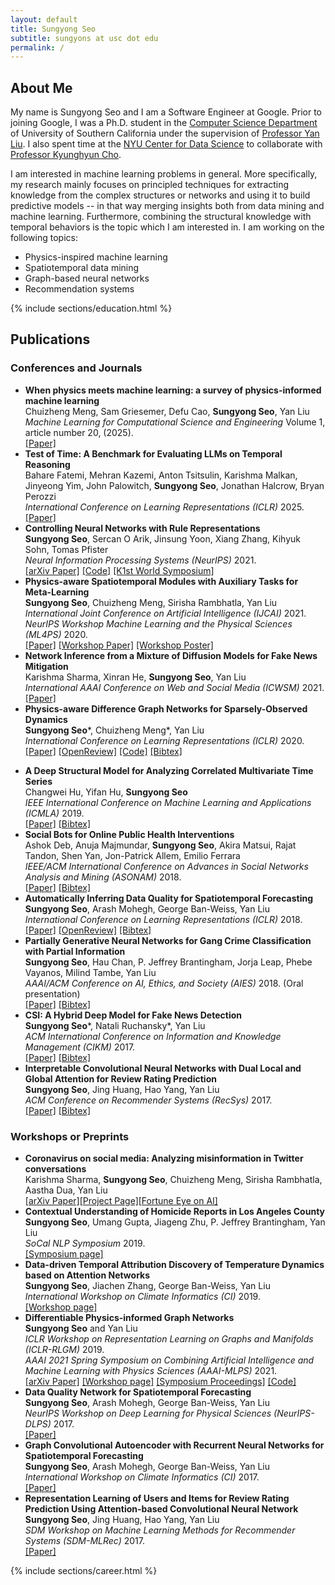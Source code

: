 ```yaml
---
layout: default
title: Sungyong Seo
subtitle: sungyons at usc dot edu
permalink: /
---
```



## About Me
My name is Sungyong Seo and I am a Software Engineer at Google. Prior to joining Google, I was a Ph.D. student in the [Computer Science Department](http://www.cs.usc.edu/) of University of Southern California under the supervision of [Professor Yan Liu](http://melady.usc.edu/). I also spent time at the [NYU Center for Data Science](https://cds.nyu.edu) to collaborate with [Professor Kyunghyun Cho](http://www.kyunghyuncho.me).


I am interested in machine learning problems in general.
More specifically, my research mainly focuses on principled techniques for extracting knowledge from the complex structures or networks and using it to build predictive models -- in that way merging insights both from data mining and machine learning. Furthermore, combining the structural knowledge with temporal behaviors is the topic which I am interested in. I am working on the following topics:
* Physics-inspired machine learning
* Spatiotemporal data mining
* Graph-based neural networks
* Recommendation systems

<!-- Education -->
<div class="row">
    {% include sections/education.html %}    
</div>

## Publications
### Conferences and Journals
- **When physics meets machine learning: a survey of physics-informed machine learning**<br>
Chuizheng Meng, Sam Griesemer, Defu Cao, **Sungyong Seo**, Yan Liu <br>
*Machine Learning for Computational Science and Engineering* Volume 1, article number 20, (2025).<br>
[\[Paper\]](https://link.springer.com/article/10.1007/s44379-025-00016-0)
- **Test of Time: A Benchmark for Evaluating LLMs on Temporal Reasoning**<br>
Bahare Fatemi, Mehran Kazemi, Anton Tsitsulin, Karishma Malkan, Jinyeong Yim, John Palowitch, **Sungyong Seo**, Jonathan Halcrow, Bryan Perozzi<br>
*International Conference on Learning Representations (ICLR)* 2025.<br>
[\[Paper\]](https://openreview.net/forum?id=44CoQe6VCq)
- **Controlling Neural Networks with Rule Representations**<br>
**Sungyong Seo**, Sercan O Arik, Jinsung Yoon, Xiang Zhang, Kihyuk Sohn, Tomas Pfister<br>
*Neural Information Processing Systems (NeurIPS)* 2021.<br>
[\[arXiv Paper\]](https://arxiv.org/abs/2106.07804) [\[Code\]](https://github.com/googleinterns/controllabledl) [\[K1st World Symposium\]](https://www.youtube.com/watch?v=9EEtmK-l_3w)
- **Physics-aware Spatiotemporal Modules with Auxiliary Tasks for Meta-Learning**<br>
**Sungyong Seo**, Chuizheng Meng, Sirisha Rambhatla, Yan Liu<br>
*International Joint Conference on Artificial Intelligence (IJCAI)* 2021.<br>
*NeurIPS Workshop Machine Learning and the Physical Sciences (ML4PS)* 2020.<br>
[\[Paper\]](https://www.ijcai.org/proceedings/2021/0405.pdf) [\[Workshop Paper\]](https://ml4physicalsciences.github.io/2020/files/NeurIPS_ML4PS_2020_103.pdf) [\[Workshop Poster\]](https://ml4physicalsciences.github.io/2020/files/NeurIPS_ML4PS_2020_103_poster.pdf)
- **Network Inference from a Mixture of Diffusion Models for Fake News Mitigation**<br>
Karishma Sharma, Xinran He, **Sungyong Seo**, Yan Liu<br>
*International AAAI Conference on Web and Social Media (ICWSM)* 2021.<br>
[\[Paper\]](https://ojs.aaai.org/index.php/ICWSM/article/view/18093)
- **Physics-aware Difference Graph Networks for Sparsely-Observed Dynamics**<br>
**Sungyong Seo**\*, Chuizheng Meng\*, Yan Liu<br>
*International Conference on Learning Representations (ICLR)* 2020.<br>
[\[Paper\]](https://openreview.net/pdf?id=r1gelyrtwH) [\[OpenReview\]](https://openreview.net/forum?id=r1gelyrtwH) [\[Code\]](https://github.com/USC-Melady/ICLR2020-PADGN) [\[Bibtex\]](https://raw.githubusercontent.com/sungyongs/sungyongs.github.io/master/bibtex/seo2020physicsaware)
<!-- - **Network Inference from a Mixture of Diffusion Models**<br>
Karishma Sharma, Xinran He, **Sungyong Seo** and Yan Liu (Submitted)<br> -->
- **A Deep Structural Model for Analyzing Correlated Multivariate Time Series**<br>
Changwei Hu, Yifan Hu, **Sungyong Seo**<br>
*IEEE International Conference on Machine Learning and Applications (ICMLA)* 2019.<br>
[\[Paper\]](https://arxiv.org/abs/2001.00559) [\[Bibtex\]](https://raw.githubusercontent.com/sungyongs/sungyongs.github.io/master/bibtex/hu2019deep)
- **Social Bots for Online Public Health Interventions**<br>
Ashok Deb, Anuja Majmundar, **Sungyong Seo**, Akira Matsui, Rajat Tandon, Shen Yan, Jon-Patrick Allem, Emilio Ferrara <br>
*IEEE/ACM International Conference on Advances in Social Networks Analysis and Mining (ASONAM)* 2018.<br>
[\[Paper\]](https://arxiv.org/abs/1804.07886) [\[Bibtex\]](https://raw.githubusercontent.com/sungyongs/sungyongs.github.io/master/bibtex/deb2018social)
- **Automatically Inferring Data Quality for Spatiotemporal Forecasting**<br>
**Sungyong Seo**, Arash Mohegh, George Ban-Weiss, Yan Liu<br>
*International Conference on Learning Representations (ICLR)* 2018.<br>
[\[Paper\]](https://openreview.net/forum?id=ByJIWUnpW) [\[OpenReview\]](https://openreview.net/forum?id=ByJIWUnpW) [\[Bibtex\]](https://raw.githubusercontent.com/sungyongs/sungyongs.github.io/master/bibtex/seo2018automatically)
- **Partially Generative Neural Networks for Gang Crime Classification with Partial Information**<br>
**Sungyong Seo**, Hau Chan, P. Jeffrey Brantingham, Jorja Leap, Phebe Vayanos, Milind Tambe, Yan Liu<br>
*AAAI/ACM Conference on AI, Ethics, and Society (AIES)* 2018. (Oral presentation)<br>
[\[Paper\]](https://pdfs.semanticscholar.org/b00d/c595d1e947b932e48223273bc21ce985bd5b.pdf) [\[Bibtex\]](https://raw.githubusercontent.com/sungyongs/sungyongs.github.io/master/bibtex/seo2018partially)
- **CSI: A Hybrid Deep Model for Fake News Detection**<br>
**Sungyong Seo**\*, Natali Ruchansky\*, Yan Liu<br>
*ACM International Conference on Information and Knowledge Management (CIKM)* 2017.<br>
[\[Paper\]](https://dl.acm.org/citation.cfm?id=3132877) [\[Bibtex\]](https://raw.githubusercontent.com/sungyongs/sungyongs.github.io/master/bibtex/ruchansky2017csi)
- **Interpretable Convolutional Neural Networks with Dual Local and Global Attention for Review Rating Prediction**<br>
**Sungyong Seo**, Jing Huang, Hao Yang, Yan Liu<br>
*ACM Conference on Recommender Systems (RecSys)* 2017.<br>
[\[Paper\]](https://dl.acm.org/citation.cfm?id=3109890) [\[Bibtex\]](https://raw.githubusercontent.com/sungyongs/sungyongs.github.io/master/bibtex/seo2017interpretable)

### Workshops or Preprints
- **Coronavirus on social media: Analyzing misinformation in Twitter conversations**<br>
Karishma Sharma, **Sungyong Seo**, Chuizheng Meng, Sirisha Rambhatla, Aastha Dua, Yan Liu<br>
[\[arXiv Paper\]](https://arxiv.org/abs/2003.12309)[\[Project Page\]](https://usc-melady.github.io/COVID-19-Tweet-Analysis/index.html)[\[Fortune Eye on AI\]](https://fortune.com/2020/04/28/coronavirus-artificial-intelligence-white-house/)
- **Contextual Understanding of Homicide Reports in Los Angeles County**<br>
**Sungyong Seo**, Umang Gupta, Jiageng Zhu, P. Jeffrey Brantingham, Yan Liu<br>
*SoCal NLP Symposium* 2019.<br>
[\[Symposium page\]](https://socalnlp.github.io/symp19/index.html)
- **Data-driven Temporal Attribution Discovery of Temperature Dynamics based on Attention Networks**<br>
**Sungyong Seo**, Jiachen Zhang, George Ban-Weiss, Yan Liu<br>
*International Workshop on Climate Informatics (CI)* 2019.<br>
[\[Workshop page\]](https://sites.google.com/view/climateinformatics2019)
- **Differentiable Physics-informed Graph Networks**<br>
**Sungyong Seo** and Yan Liu<br>
*ICLR Workshop on Representation Learning on Graphs and Manifolds (ICLR-RLGM)* 2019.<br>
*AAAI 2021 Spring Symposium on Combining Artificial Intelligence and Machine Learning with Physics Sciences (AAAI-MLPS)* 2021.<br>
[\[arXiv Paper\]](https://arxiv.org/abs/1902.02950) [\[Workshop page\]](https://rlgm.github.io) [\[Symposium Proceedings\]](https://sites.google.com/view/aaai-mlps/proceedings?authuser=0) [\[Code\]](https://github.com/sungyongs/dpgn)
- **Data Quality Network for Spatiotemporal Forecasting**<br>
**Sungyong Seo**, Arash Mohegh, George Ban-Weiss, Yan Liu<br>
*NeurIPS Workshop on Deep Learning for Physical Sciences (NeurIPS-DLPS)* 2017.<br>
[\[Paper\]](https://dl4physicalsciences.github.io/files/nips_dlps_2017_17.pdf)
- **Graph Convolutional Autoencoder with Recurrent Neural Networks for Spatiotemporal Forecasting**<br>
**Sungyong Seo**, Arash Mohegh, George Ban-Weiss, Yan Liu<br>
*International Workshop on Climate Informatics (CI)* 2017.<br>
[\[Paper\]](https://www2.cisl.ucar.edu/events/workshops/climate-informatics/2017/home)
- **Representation Learning of Users and Items for Review Rating Prediction Using Attention-based Convolutional Neural Network** <br/>
**Sungyong Seo**, Jing Huang, Hao Yang, Yan Liu<br/>
*SDM Workshop on Machine Learning Methods for Recommender Systems (SDM-MLRec)* 2017. <br/>
[\[Paper\]](https://pdfs.semanticscholar.org/4946/89f4522619b887e515aea2b205490b0eb5cd.pdf)


<!-- Work Experience -->
<div class="row">
    {% include sections/career.html %}    
</div>
